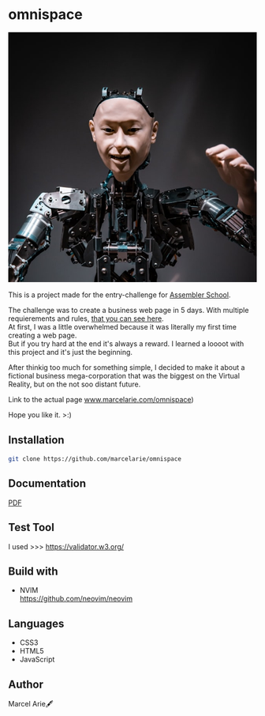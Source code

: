 # omnispace
![alt text](https://github.com/marcelarie/omnispace/blob/master/files/images/android.jpg)

This is a project made for the entry-challenge for [Assembler School](https://www.assemblerschool.com/).

The challenge was to create a business web page in 5 days. With multiple requierements and rules, [that you can see here](https://github.com/marcelarie/omnispace/blob/develop/resources.txt).  
At first, I was a little overwhelmed because it was literally my first time creating a web page.  
But if you try hard at the end it's always a reward. I learned a loooot with this project and it's 
just the beginning. 

After thinkig too much for something simple, I decided to make it about a fictional business 
mega-corporation that was the biggest on the Virtual Reality, but on the not soo distant future.


Link to the actual page www.marcelarie.com/omnispace)

Hope you like it. >:)

## Installation
```bash
git clone https://github.com/marcelarie/omnispace 
```
## Documentation 
[PDF](https://github.com/marcelarie/omnispace/blob/master/files/Documentation/omnispace-documentation.pdf)

## Test Tool
I used >>> https://validator.w3.org/

## Build with
- NVIM   
https://github.com/neovim/neovim

## Languages
- CSS3  
- HTML5  
- JavaScript  

## Author

Marcel Arie🖋
